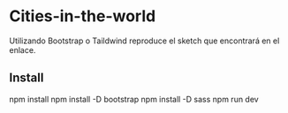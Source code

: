 # Cities-in-the-world

Utilizando Bootstrap o Taildwind reproduce el sketch que encontrará en el enlace.



## Install
npm install
npm install -D bootstrap
npm install -D sass
npm run dev

